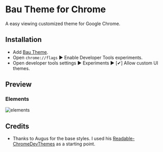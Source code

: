 # Bau Theme for Chrome
A easy viewing customized theme for Google Chrome.

## Installation

* Add [Bau Theme](https://github.com/shuuheyhey/BauTheme-ChromeDevThemes).
* Open `chrome://flags` &#9654; Enable Developer Tools experiments.
* Open developer tools settings &#9654; Experiments &#9654; [&#10004;] Allow custom UI themes.

## Preview

### Elements
![elements]


[elements]: https://raw.github.com/shuuheyhey/BauTheme-ChromeDevThemes/master/images/elements.png "Elements"

## Credits

* Thanks to Augus for the base styles.  I used his [Readable-ChromeDevThemes](https://github.com/Augus/Readable-ChromeDevThemes/) as a starting point.
